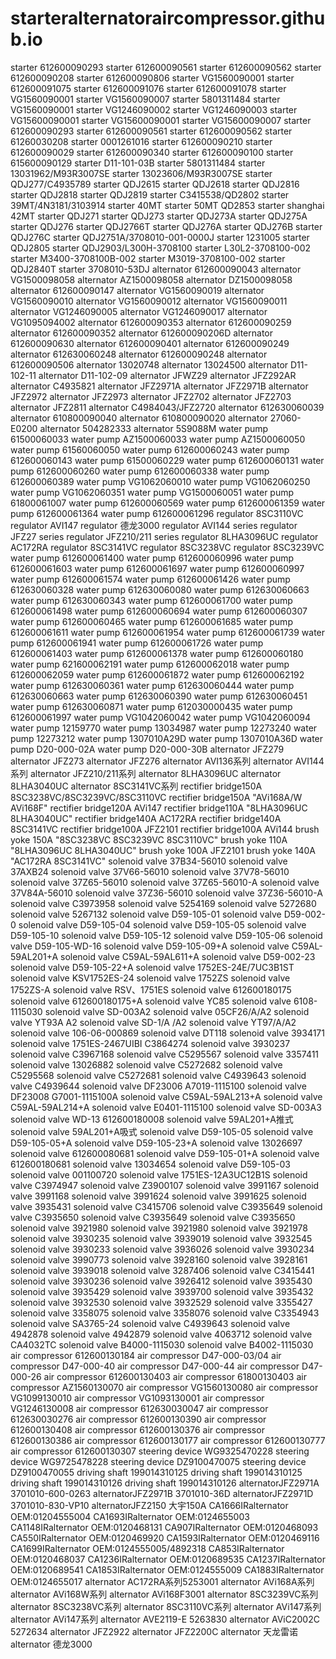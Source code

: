 # starteralternatoraircompressor.github.io
starter	612600090293
starter	612600090561
starter	612600090562
starter	612600090208
starter	612600090806
starter	VG1560090001
starter	612600091075
starter	612600091076
starter	612600091078
starter	VG1560090001
starter	VG1560090007
starter	5801311484
starter	VG1560090001
starter	VG1246090002
starter	VG1246090003
starter	VG15600090001
starter	VG15600090001
starter	VG15600090007
starter	612600090293
starter	612600090561
starter	612600090562
starter	61260030208
starter	0001261016
starter	612600090210
starter	612600090029
starter	612600090340
starter	612600090100
starter	615600090129
starter	D11-101-03B
starter	5801311484
starter	13031962/M93R3007SE
starter	13023606/M93R3007SE
starter	QDJ277/C4935789
starter	QDJ2615
starter	QDJ2618
starter	QDJ2816
starter	QDJ2818
starter	QDJ2819
starter	C3415538/QD2802
starter	39MT/4N3181/3103914
starter	40MT
starter	50MT QD2853
starter	shanghai 42MT
starter	QDJ271
starter	QDJ273
starter	QDJ273A
starter	QDJ275A
starter	QDJ276
starter	QDJ2766T
starter	QDJ276A
starter	QDJ276B
starter	QDJ276C
starter	QDJ2751A/3708010-001-0000J
starter	1231005
starter	QDJ2805
starter	QDJ2903/L300H-3708100
starter	L30L2-3708100-002
starter	M3400-3708100B-002
starter	M3019-3708100-002
starter	QDJ2840T
starter	3708010-53DJ
alternator	612600090043
alternator	VG1500098058
alternator	AZ1500098058
alternator	DZ1500098058
alternator	612600090147
alternator	VG1560090019
alternator	VG1560090010
alternator	VG1560090012
alternator	VG1560090011
alternator	VG1246090005
alternator	VG1246090017
alternator	VG1095094002
alternator	612600090353
alternator	612600090259
alternator	612600090352
alternator	612600090206D
alternator	612600090630
alternator	612600090401
alternator	612600090249
alternator	612630060248
alternator	612600090248
alternator	612600090506
alternator	13020748
alternator	13024500
alternator	D11-102-11
alternator	D11-102-09
alternator	JFWZ29
alternator	JFZ292AR
alternator	C4935821
alternator	JFZ2971A
alternator	JFZ2971B
alternator	JFZ2972
alternator	JFZ2973
alternator	JFZ2702
alternator	JFZ2703
alternator	JFZ2811
alternator	C4984043/JFZ2720
alternator	612630060039
alternator	610800090040
alternator	610800090020
alternator	27060-E0200
alternator	504282333
alternator	5S9088M
water pump	61500060033
water pump	AZ1500060033
water pump	AZ1500060050
water pump	61560060050
water pump	612600060243
water pump	612600060143
water pump	61500060229
water pump	612600060131
water pump	612600060260
water pump	612600060338
water pump	612600060389
water pump	VG1062060010
water pump	VG1062060250
water pump	VG1062060351
water pump	VG1500060051
water pump	61800061007
water pump	612600060569
water pump	612600061359
water pump	612600061364
water pump	612600061296
regulator	8SC3110VC
regulator	AVI147
regulator	德龙3000
regulator	AVI144 series
regulator	JFZ27 series
regulator	JFZ210/211 series
regulator	8LHA3096UC
regulator	AC172RA
regulator	8SC3141VC
regulator	8SC3238VC
regulator	8SC3239VC
water pump	612600061400
water pump	612600060996
water pump	612600061603
water pump	612600061697
water pump	612600060997
water pump	612600061574
water pump	612600061426
water pump	612630060328
water pump	612630060080
water pump	612630060663
water pump	612630060343
water pump	612600061700
water pump	612600061498
water pump	612600060694
water pump	612600060307
water pump	612600060465
water pump	612600061685
water pump	612600061611
water pump	612600061954
water pump	612600061739
water pump	612600061941
water pump	612600061726
water pump	612600061403
water pump	612600061378
water pump	612600060180
water pump	621600062191
water pump	612600062018
water pump	612600062059
water pump	612600061872
water pump	612600062192
water pump	612630060361
water pump	612630060444
water pump	612630060663
water pump	612630060390
water pump	612630060451
water pump	612630060871
water pump	612030000435
water pump	612600061997
water pump	VG1042060042
water pump	VG1042060094
water pump	12159770
water pump	13034987
water pump	12273240
water pump	12273212
water pump	1307010A29D
water pump	1307010A36D
water pump	D20-000-02A
water pump	D20-000-30B
alternator	JFZ279
alternator	JFZ273
alternator	JFZ276
alternator	AVI136系列
alternator	AVI144系列
alternator	JFZ210/211系列
alternator	8LHA3096UC
alternator	8LHA3040UC
alternator	8SC3141VC系列
rectifier bridge150A	8SC3238VC/8SC3239VC/8SC3110VC
rectifier bridge150A	"AVi168A/W
AVi168F"
rectifier bridge120A	AVi147
rectifier bridge110A	"8LHA3096UC
8LHA3040UC"
rectifier bridge140A	AC172RA
rectifier bridge140A	8SC3141VC
rectifier bridge100A	JFZ2101
rectifier bridge100A	AVi144
brush yoke 150A	"8SC3238VC
8SC3239VC
8SC3110VC"
brush yoke 110A	"8LHA3096UC
8LHA3040UC"
brush yoke 100A	JFZ2101
brush yoke 140A	"AC172RA
8SC3141VC"
solenoid valve	37B34-56010
solenoid valve	37AXB24
solenoid valve	37V66-56010
solenoid valve	37V78-56010
solenoid valve	37Z65-56010
solenoid valve	37Z65-56010-A
solenoid valve	37V84A-56010
solenoid valve	37Z36-56010
solenoid valve	37Z36-56010-A
solenoid valve	C3973958
solenoid valve	5254169
solenoid valve	5272680
solenoid valve	5267132
solenoid valve	D59-105-01
solenoid valve	D59-002-0
solenoid valve	D59-105-04
solenoid valve	D59-105-05
solenoid valve	D59-105-10
solenoid valve	D59-105-12
solenoid valve	D59-105-06
solenoid valve	D59-105-WD-16
solenoid valve	D59-105-09+A
solenoid valve	C59AL-59AL201+A
solenoid valve	C59AL-59AL611+A
solenoid valve	D59-002-23
solenoid valve	D59-105-22+A
solenoid valve	1752ES-24E/7UC3B1ST
solenoid valve	KSV1752ES-24
solenoid valve	1752ZS
solenoid valve	1752ZS-A
solenoid valve	RSV、1751ES
solenoid valve	612600180175
solenoid valve	612600180175+A
solenoid valve	YC85
solenoid valve	6108-1115030
solenoid valve	SD-003A2
solenoid valve	05CF26/A/A2
solenoid valve	YT93A A2
solenoid valve	SD-1/A /A2
solenoid valve	YT97/A/A2
solenoid valve	106-06-000869
solenoid valve	DT118
solenoid valve	3934171
solenoid valve	1751ES-2467UIBI C3864274
solenoid valve	3930237
solenoid valve	C3967168
solenoid valve	C5295567
solenoid valve	3357411
solenoid valve	13026882
solenoid valve	C5272682
solenoid valve	C5295568
solenoid valve	C5272681
solenoid valve	C4939643
solenoid valve	C4939644
solenoid valve	DF23006  A7019-1115100
solenoid valve	DF23008 G7001-1115100A
solenoid valve	C59AL-59AL213+A
solenoid valve	C59AL-59AL214+A
solenoid valve	E0401-1115100
solenoid valve	SD-003A3
solenoid valve	WD-13 612600180008
solenoid valve	59AL201+A推式
solenoid valve	59AL201+A吸式
solenoid valve	D59-105-05
solenoid valve	D59-105-05+A
solenoid valve	D59-105-23+A
solenoid valve	13026697
solenoid valve	612600080681
solenoid valve	D59-105-01+A
solenoid valve	612600180681
solenoid valve	13034654
solenoid valve	D59-105-03
solenoid valve	001100720
solenoid valve	1751ES-12A3UC12B1S
solenoid valve	C3974947
solenoid valve	Z3900107
solenoid valve	3991167
solenoid valve	3991168
solenoid valve	3991624
solenoid valve	3991625
solenoid valve	3935431
solenoid valve	C3415706
solenoid valve	C3935649
solenoid valve	C3935650
solenoid valve	C3935649
solenoid valve	C3935650
solenoid valve	3921980
solenoid valve	3921980
solenoid valve	3921978
solenoid valve	3930235
solenoid valve	3939019
solenoid valve	3932545
solenoid valve	3930233
solenoid valve	3936026
solenoid valve	3930234
solenoid valve	3990773
solenoid valve	3928160
solenoid valve	3928161
solenoid valve	3939018
solenoid valve	3287406
solenoid valve	C3415441
solenoid valve	3930236
solenoid valve	3926412
solenoid valve	3935430
solenoid valve	3935429
solenoid valve	3939700
solenoid valve	3935432
solenoid valve	3932530
solenoid valve	3932529
solenoid valve	3355427
solenoid valve	3358075
solenoid valve	3358076
solenoid valve	C3354943
solenoid valve	SA3765-24
solenoid valve	C4939643
solenoid valve	4942878
solenoid valve	4942879
solenoid valve	4063712
solenoid valve	CA4032TC
solenoid valve	B4000-1115030
solenoid valve	B4002-1115030
air compressor	612600130184
air compressor	D47-000-03/04
air compressor	D47-000-40
air compressor	D47-000-44
air compressor	D47-000-26
air compressor	612600130403
air compressor	61800130403
air compressor	AZ1560130070
air compressor	VG1560130080
air compressor	VG1099130010
air compressor	VG1093130001
air compressor	VG1246130008
air compressor	612630030047
air compressor	612630030276
air compressor	612600130390
air compressor	612600130408
air compressor	612600130376
air compressor	612600130386
air compressor	612600130177
air compressor	612600130777
air compressor	612600130307
steering device	WG9325470228
steering device	WG9725478228
steering device	DZ9100470075
steering device	DZ9100470055
driving shaft	199014310125
driving shaft	199014310125
driving shaft	199014310126
driving shaft	199014310126
alternatorJFZ2971A	3701010-600-0263
alternatorJFZ2971B	3701010-36D
alternatorJFZ2971D	3701010-830-VP10
alternatorJFZ2150	大宇150A
CA1666IRalternator	OEM:01204555004
CA1693IRalternator	OEM:0124655003
CA1148IRalternator	OEM:0120468131
CA907IRalternator	OEM:0120468093
CA550IRalternator	OEM:0120469920
CA1593IRalternator	OEM:0120469116
CA1699IRalternator	OEM:0124555005/4892318
CA853IRalternator	OEM:0120468037
CA1236IRalternator	OEM:0120689535
CA1237IRalternator	OEM:0120689541
CA1853IRalternator	OEM:0124555009
CA1883IRalternator	OEM:0124655017
alternator	AC172RA系列5253001
alternator	AVi168A系列
alternator	AVi168W系列
alternator	AVi168F3001
alternator	8SC3239VC系列
alternator	8SC3238VC系列
alternator	8SC3110VC系列
alternator	AVi147系列
alternator	AVi147系列
alternator	AVE2119-E 5263830
alternator	AViC2002C 5272634
alternator	JFZ2922
alternator	JFZ2200C
alternator	天龙雷诺
alternator	德龙3000
